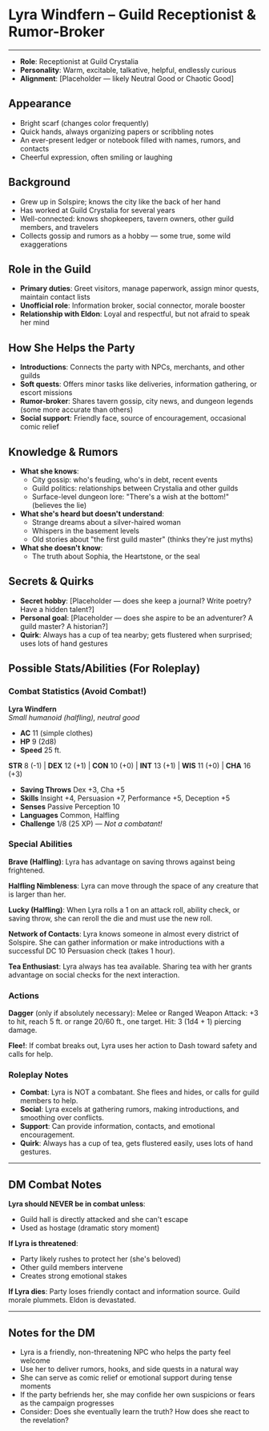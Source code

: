 # Lyra Windfern – Guild Receptionist & Rumor-Broker

---

- **Role**: Receptionist at Guild Crystalia
- **Personality**: Warm, excitable, talkative, helpful, endlessly curious
- **Alignment**: [Placeholder — likely Neutral Good or Chaotic Good]

## Appearance
- Bright scarf (changes color frequently)
- Quick hands, always organizing papers or scribbling notes
- An ever-present ledger or notebook filled with names, rumors, and contacts
- Cheerful expression, often smiling or laughing

## Background
- Grew up in Solspire; knows the city like the back of her hand
- Has worked at Guild Crystalia for several years
- Well-connected: knows shopkeepers, tavern owners, other guild members, and travelers
- Collects gossip and rumors as a hobby — some true, some wild exaggerations

## Role in the Guild
- **Primary duties**: Greet visitors, manage paperwork, assign minor quests, maintain contact lists
- **Unofficial role**: Information broker, social connector, morale booster
- **Relationship with Eldon**: Loyal and respectful, but not afraid to speak her mind

## How She Helps the Party
- **Introductions**: Connects the party with NPCs, merchants, and other guilds
- **Soft quests**: Offers minor tasks like deliveries, information gathering, or escort missions
- **Rumor-broker**: Shares tavern gossip, city news, and dungeon legends (some more accurate than others)
- **Social support**: Friendly face, source of encouragement, occasional comic relief

## Knowledge & Rumors
- **What she knows**:
  - City gossip: who's feuding, who's in debt, recent events
  - Guild politics: relationships between Crystalia and other guilds
  - Surface-level dungeon lore: "There's a wish at the bottom!" (believes the lie)
- **What she's heard but doesn't understand**:
  - Strange dreams about a silver-haired woman
  - Whispers in the basement levels
  - Old stories about "the first guild master" (thinks they're just myths)
- **What she doesn't know**:
  - The truth about Sophia, the Heartstone, or the seal

## Secrets & Quirks
- **Secret hobby**: [Placeholder — does she keep a journal? Write poetry? Have a hidden talent?]
- **Personal goal**: [Placeholder — does she aspire to be an adventurer? A guild master? A historian?]
- **Quirk**: Always has a cup of tea nearby; gets flustered when surprised; uses lots of hand gestures

## Possible Stats/Abilities (For Roleplay)

### Combat Statistics (Avoid Combat!)

**Lyra Windfern**  
*Small humanoid (halfling), neutral good*

- **AC** 11 (simple clothes)
- **HP** 9 (2d8)
- **Speed** 25 ft.

**STR** 8 (-1) | **DEX** 12 (+1) | **CON** 10 (+0) | **INT** 13 (+1) | **WIS** 11 (+0) | **CHA** 16 (+3)

- **Saving Throws** Dex +3, Cha +5
- **Skills** Insight +4, Persuasion +7, Performance +5, Deception +5
- **Senses** Passive Perception 10
- **Languages** Common, Halfling
- **Challenge** 1/8 (25 XP) — *Not a combatant!*

### Special Abilities

**Brave (Halfling)**: Lyra has advantage on saving throws against being frightened.

**Halfling Nimbleness**: Lyra can move through the space of any creature that is larger than her.

**Lucky (Halfling)**: When Lyra rolls a 1 on an attack roll, ability check, or saving throw, she can reroll the die and must use the new roll.

**Network of Contacts**: Lyra knows someone in almost every district of Solspire. She can gather information or make introductions with a successful DC 10 Persuasion check (takes 1 hour).

**Tea Enthusiast**: Lyra always has tea available. Sharing tea with her grants advantage on social checks for the next interaction.

### Actions

**Dagger** (only if absolutely necessary): Melee or Ranged Weapon Attack: +3 to hit, reach 5 ft. or range 20/60 ft., one target. Hit: 3 (1d4 + 1) piercing damage.

**Flee!**: If combat breaks out, Lyra uses her action to Dash toward safety and calls for help.

### Roleplay Notes
- **Combat**: Lyra is NOT a combatant. She flees and hides, or calls for guild members to help.
- **Social**: Lyra excels at gathering rumors, making introductions, and smoothing over conflicts.
- **Support**: Can provide information, contacts, and emotional encouragement.
- **Quirk**: Always has a cup of tea, gets flustered easily, uses lots of hand gestures.

---

## DM Combat Notes

**Lyra should NEVER be in combat unless**:
- Guild hall is directly attacked and she can't escape
- Used as hostage (dramatic story moment)

**If Lyra is threatened**:
- Party likely rushes to protect her (she's beloved)
- Other guild members intervene
- Creates strong emotional stakes

**If Lyra dies**: Party loses friendly contact and information source. Guild morale plummets. Eldon is devastated.

---

## Notes for the DM
- Lyra is a friendly, non-threatening NPC who helps the party feel welcome
- Use her to deliver rumors, hooks, and side quests in a natural way
- She can serve as comic relief or emotional support during tense moments
- If the party befriends her, she may confide her own suspicions or fears as the campaign progresses
- Consider: Does she eventually learn the truth? How does she react to the revelation?
